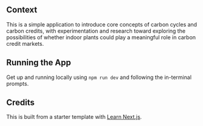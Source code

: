 ## Context
This is a simple application to introduce core concepts of carbon cycles and carbon credits,
with experimentation and research toward exploring the possibilities of whether indoor plants could
play a meaningful role in carbon credit markets.

## Running the App
Get up and running locally using `npm run dev` and following the in-terminal prompts.

## Credits
This is built from a starter template with [Learn Next.js](https://nextjs.org/learn).
